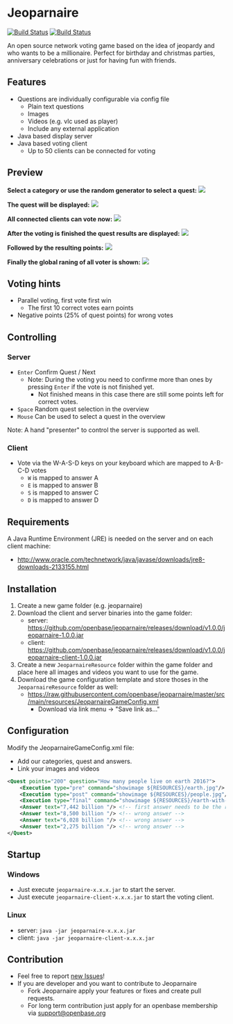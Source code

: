 # Jeoparnaire

[![Build Status](https://travis-ci.org/openbase/jeoparnaire.svg?branch=master)](https://travis-ci.org/openbase/jeoparnaire?branch=master)
[![Build Status](https://travis-ci.org/openbase/jeoparnaire.svg?branch=latest-stable)](https://travis-ci.org/openbase/jeoparnaire?branch=latest-stable)

An open source network voting game based on the idea of jeopardy and who wants to be a millionaire.
Perfect for birthday and christmas parties, anniversary celebrations or just for having fun with friends.

## Features 

* Questions are individually configurable via config file
  * Plain text questions
  * Images
  * Videos (e.g. vlc used as player)
  * Include any external application
* Java based display server
* Java based voting client
  * Up to 50 clients can be connected for voting

## Preview

**Select a category or use the random generator to select a quest:**
![](https://raw.githubusercontent.com/openbase/jeoparnaire/master/docs/images/jeoparnaire-overview.png)

**The quest will be displayed:**
![](https://raw.githubusercontent.com/openbase/jeoparnaire/master/docs/images/jeoparnaire-quest.png)

**All connected clients can vote now:**
![](https://raw.githubusercontent.com/openbase/jeoparnaire/master/docs/images/jeoparnaire-client.png)

**After the voting is finished the quest results are displayed:**
![](https://raw.githubusercontent.com/openbase/jeoparnaire/master/docs/images/jeoparnaire-quest-result.png)

**Followed by the resulting points:**
![](https://raw.githubusercontent.com/openbase/jeoparnaire/master/docs/images/jeoparnaire-points-quest.png)

**Finally the global raning of all voter is shown:**
![](https://raw.githubusercontent.com/openbase/jeoparnaire/master/docs/images/jeoparnaire-point-global.png)

## Voting hints

* Parallel voting, first vote first win
  * The first 10 correct votes earn points
* Negative points (25% of quest points) for wrong votes

## Controlling

### Server
  * `Enter` Confirm Quest / Next
    * Note: During the voting you need to confirme more than ones by pressing `Enter` if the vote is not finished yet.
      * Not finished means in this case there are still some points left for correct votes.
  * `Space` Random quest selection in the overview 
  * `Mouse` Can be used to select a quest in the overview
  
  Note: A hand "presenter" to control the server is supported as well.

### Client
  * Vote via the W-A-S-D keys on your keyboard which are mapped to A-B-C-D votes
    * `W` is mapped to answer A
    * `E` is mapped to answer B
    * `S` is mapped to answer C
    * `D` is mapped to answer D

## Requirements

A Java Runtime Environment (JRE) is needed on the server and on each client machine:
* http://www.oracle.com/technetwork/java/javase/downloads/jre8-downloads-2133155.html

## Installation

1. Create a new game folder (e.g. jeoparnaire)
2. Download the client and server binaries into the game folder:
   * server: https://github.com/openbase/jeoparnaire/releases/download/v1.0.0/jeoparnaire-1.0.0.jar
   * client: https://github.com/openbase/jeoparnaire/releases/download/v1.0.0/jeoparnaire-client-1.0.0.jar
3. Create a new `JeoparnaireResource` folder within the game folder and place here all images and videos you want to use for the game.
4. Download the game configuration template and store thoses in the `JeoparnaireResource` folder as well:
   * https://raw.githubusercontent.com/openbase/jeoparnaire/master/src/main/resources/JeoparnaireGameConfig.xml
     * Download via link menu -> "Save link as..."

## Configuration

Modify the JeoparnaireGameConfig.xml file:
* Add our categories, quest and answers.
* Link your images and videos

``` xml
<Quest points="200" question="How many people live on earth 2016?">
    <Execution type="pre" command="showimage ${RESOURCES}/earth.jpg"/> <!-- optional: will be displayed before the question is asked -->
    <Execution type="post" command="showimage ${RESOURCES}/people.jpg"/> <!-- optional: will be displayed after the vote is finished -->
    <Execution type="final" command="showimage ${RESOURCES}/earth-with-people.png"/> <!-- optional: will be displayed after the correct answer is given -->
    <Answer text="7,442 billion "/> <!-- first answer needs to be the right one -->
    <Answer text="8,500 billion "/> <!-- wrong answer -->
    <Answer text="6,028 billion "/> <!-- wrong answer -->
    <Answer text="2,275 billion "/> <!-- wrong answer -->
</Quest>
```

## Startup

### Windows
* Just execute ``jeoparnaire-x.x.x.jar`` to start the server.
* Just execute ``jeoparnaire-client-x.x.x.jar`` to start the voting client.

### Linux
* server: ``java -jar jeoparnaire-x.x.x.jar``
* client: ``java -jar jeoparnaire-client-x.x.x.jar``

## Contribution
* Feel free to report [new Issues](https://github.com/openbase/jeoparnaire/issues/new)!
* If you are developer and you want to contribute to Jeoparnaire
    * Fork Jeoparnaire apply your features or fixes and create pull requests.
    * For long term contribution just apply for an openbase membership via support@openbase.org

